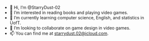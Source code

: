 - 👋 Hi, I’m @StarryDust-02
- 👀 I’m interested in reading books and playing video games.
- 🌱 I’m currently learning computer science, English, and statistics in UofT.
- 💞️ I’m looking to collaborate on game design in video games.
- 📫 You can find me at starrydust.02@icloud.com.

<!---
StarryDust-02/StarryDust-02 is a ✨ special ✨ repository because its `README.md` (this file) appears on your GitHub profile.
You can click the Preview link to take a look at your changes.
--->
